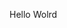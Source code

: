 Hello Wolrd









































































































































































































































































































































































































































































































































































































































































